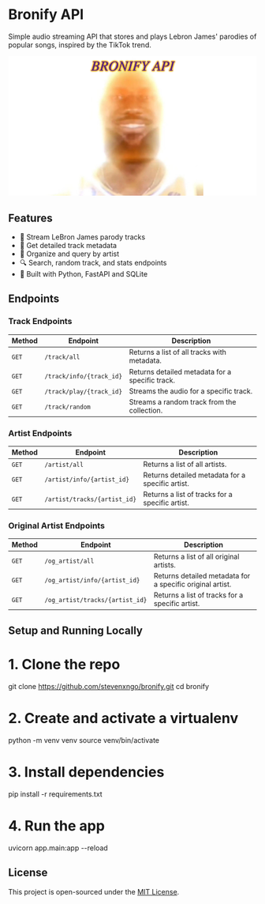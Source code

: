 # Bronify API

Simple audio streaming API that stores and plays Lebron James' parodies of popular songs, inspired by the TikTok trend.

![Bronify Meme](./media/bronify.png?raw=true "Bronify Meme")

## Features

- 🎵 Stream LeBron James parody tracks
- 📄 Get detailed track metadata
- 🎤 Organize and query by artist
- 🔍 Search, random track, and stats endpoints
- 💾 Built with Python, FastAPI and SQLite

## Endpoints

### Track Endpoints

| Method | Endpoint                 | Description                                     |
| ------ | ------------------------ | ----------------------------------------------- |
| `GET`  | `/track/all`             | Returns a list of all tracks with metadata.     |
| `GET`  | `/track/info/{track_id}` | Returns detailed metadata for a specific track. |
| `GET`  | `/track/play/{track_id}` | Streams the audio for a specific track.         |
| `GET`  | `/track/random`          | Streams a random track from the collection.     |

### Artist Endpoints

| Method | Endpoint                     | Description                                      |
| ------ | ---------------------------- | ------------------------------------------------ |
| `GET`  | `/artist/all`                | Returns a list of all artists.                   |
| `GET`  | `/artist/info/{artist_id}`   | Returns detailed metadata for a specific artist. |
| `GET`  | `/artist/tracks/{artist_id}` | Returns a list of tracks for a specific artist.  |

### Original Artist Endpoints

| Method | Endpoint                        | Description                                               |
| ------ | ------------------------------- | --------------------------------------------------------- |
| `GET`  | `/og_artist/all`                | Returns a list of all original artists.                   |
| `GET`  | `/og_artist/info/{artist_id}`   | Returns detailed metadata for a specific original artist. |
| `GET`  | `/og_artist/tracks/{artist_id}` | Returns a list of tracks for a specific artist.           |

## Setup and Running Locally

# 1. Clone the repo

git clone https://github.com/stevenxngo/bronify.git
cd bronify

# 2. Create and activate a virtualenv

python -m venv venv
source venv/bin/activate

# 3. Install dependencies

pip install -r requirements.txt

# 4. Run the app

uvicorn app.main:app --reload

## License

This project is open-sourced under the [MIT License](https://opensource.org/licenses/MIT).
